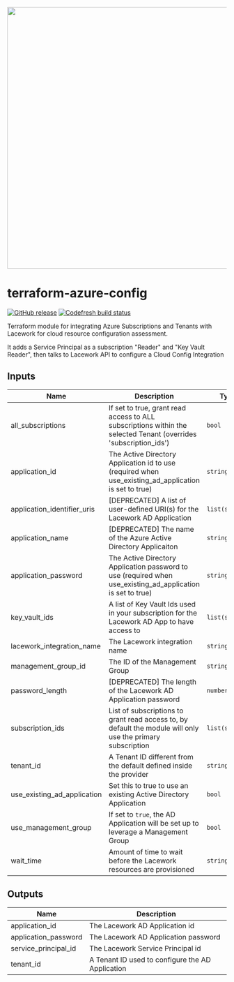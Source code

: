 <a href="https://lacework.com"><img src="https://techally-content.s3-us-west-1.amazonaws.com/public-content/lacework_logo_full.png" width="600"></a>

# terraform-azure-config

[![GitHub release](https://img.shields.io/github/release/lacework/terraform-azure-config.svg)](https://github.com/lacework/terraform-azure-config/releases/)
[![Codefresh build status](https://g.codefresh.io/api/badges/pipeline/lacework/terraform-modules%2Ftest-compatibility?type=cf-1&key=eyJhbGciOiJIUzI1NiJ9.NWVmNTAxOGU4Y2FjOGQzYTkxYjg3ZDEx.RJ3DEzWmBXrJX7m38iExJ_ntGv4_Ip8VTa-an8gBwBo)](https://g.codefresh.io/pipelines/edit/new/builds?id=607e25e6728f5a6fba30431b&pipeline=test-compatibility&projects=terraform-modules&projectId=607db54b728f5a5f8930405d)

Terraform module for integrating Azure Subscriptions and Tenants with Lacework for cloud resource configuration assessment.

It adds a Service Principal as a subscription "Reader" and "Key Vault Reader", then talks to Lacework API to configure a Cloud Config Integration

## Inputs

| Name                        | Description                                                                                                      | Type           | Default                     | Required |
| --------------------------- | ---------------------------------------------------------------------------------------------------------------- | -------------- | --------------------------- | :------: |
| all_subscriptions           | If set to true, grant read access to ALL subscriptions within the selected Tenant (overrides 'subscription_ids') | `bool`         | `false`                     |    no    |
| application_id              | The Active Directory Application id to use (required when use_existing_ad_application is set to true)            | `string`       | `""`                        |    no    |
| application_identifier_uris | [DEPRECATED] A list of user-defined URI(s) for the Lacework AD Application                                                    | `list(string)` | `[]`                        |    no    |
| application_name            | [DEPRECATED] The name of the Azure Active Directory Applicaiton                                                               | `string`       | `"lacework_security_audit"` |    no    |
| application_password        | The Active Directory Application password to use (required when use_existing_ad_application is set to true)      | `string`       | `""`                        |    no    |
| key_vault_ids               | A list of Key Vault Ids used in your subscription for the Lacework AD App to have access to                      | `list(string)` | `[]`                        |    no    |
| lacework_integration_name   | The Lacework integration name                                                                                    | `string`       | `"TF config"`               |    no    |
| management_group_id         | The ID of the Management Group                                                                                   | `string`       | `""`                        |    no    |
| password_length             | [DEPRECATED] The length of the Lacework AD Application password                                                               | `number`       | `30`                        |    no    |
| subscription_ids            | List of subscriptions to grant read access to, by default the module will only use the primary subscription      | `list(string)` | `[]`                        |    no    |
| tenant_id                   | A Tenant ID different from the default defined inside the provider                                               | `string`       | `""`                        |    no    |
| use_existing_ad_application | Set this to true to use an existing Active Directory Application                                                 | `bool`         | `true`                     |    no    |
| use_management_group        | If set to `true`, the AD Application will be set up to leverage a Management Group                               | `bool`         | `false`                     |    no    |
| wait_time                   | Amount of time to wait before the Lacework resources are provisioned                                             | `string`       | `"20s"`                     |    no    |

## Outputs

| Name                 | Description                                      |
| -------------------- | ------------------------------------------------ |
| application_id       | The Lacework AD Application id                   |
| application_password | The Lacework AD Application password             |
| service_principal_id | The Lacework Service Principal id                |
| tenant_id            | A Tenant ID used to configure the AD Application |
